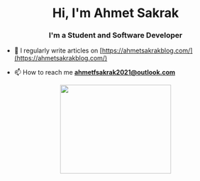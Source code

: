 <h1 align="center">Hi, I'm Ahmet Sakrak</h1>
<h3 align="center">I'm a Student and Software Developer</h3>

- 📝 I regularly write articles on [https://ahmetsakrakblog.com/](https://ahmetsakrakblog.com/)

- 📫 How to reach me **ahmetfsakrak2021@outlook.com**

<p align="center">
  <img width="250" height="200" src="https://user-images.githubusercontent.com/66999194/137902668-02da198a-1270-4102-bed1-8f63cc5fdbe6.png">
</p>


